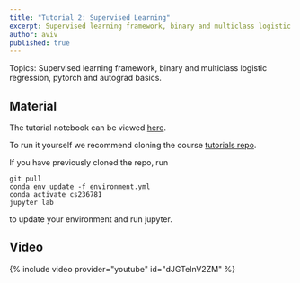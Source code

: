 ```yaml
---
title: "Tutorial 2: Supervised Learning"
excerpt: Supervised learning framework, binary and multiclass logistic regression, pytorch and autograd basics
author: aviv
published: true
---
```


Topics: Supervised learning framework, binary and multiclass logistic
regression, pytorch and autograd basics.

## Material

The tutorial notebook can be viewed [here](https://nbviewer.jupyter.org/github/vistalab-technion/cs236781-tutorials/blob/master/t02/tutorial2-Logistic_Regression.ipynb).

To run it yourself we recommend cloning the course [tutorials repo](https://github.com/vistalab-technion/cs236781-tutorials).

If you have previously cloned the repo, run
```shell
git pull
conda env update -f environment.yml
conda activate cs236781
jupyter lab
```
to update your environment and run jupyter.

## Video

{% include video provider="youtube" id="dJGTeInV2ZM" %}


